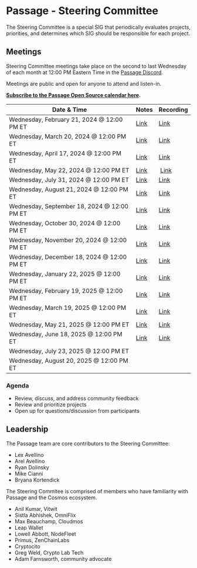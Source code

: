 # Passage - Steering Committee

The Steering Committee is a special SIG that periodically evaluates projects, priorities, and determines which SIG should be responsible for each project. 

## Meetings

Steering Committee meetings take place on the second to last Wednesday of each month at 12:00 PM Eastern Time in the [Passage Discord](https://discord.gg/passage).

Meetings are public and open for anyone to attend and listen-in.

**[Subscribe to the Passage Open Source calendar here](https://calendar.google.com/calendar/embed?src=c_b961a70093e49e6249ab910dd853f7450dbdcca7bf587b6f358e0d6674cddc4d%40group.calendar.google.com&ctz=America%2FChicago).**


| Date & Time | Notes | Recording
| --- | --- | --- |
| Wednesday, February 21, 2024 @ 12:00 PM ET | [Link](meetings/001-2024-02-21.md) | [Link](https://youtu.be/Ymo4ahCYeFM)
| Wednesday, March 20, 2024 @ 12:00 PM ET | [Link](meetings/002-2024-03-20.md) | [Link](https://youtu.be/x9827oeRCbc)
| Wednesday, April 17, 2024 @ 12:00 PM ET | [Link](meetings/003-2024-04-17.md) | [Link](https://youtu.be/CXG7734HbNY)
| Wednesday, May 22, 2024 @ 12:00 PM ET | [Link](meetings/004-2024-05-22.md) | [Link](https://youtu.be/9QQGVexsx4M)
| Wednesday, July 31, 2024 @ 12:00 PM ET | [Link](meetings/005-2024-07-31.md) | [Link](https://youtu.be/AhTbsRzhOkQ)
| Wednesday, August 21, 2024 @ 12:00 PM ET | [Link](meetings/006-2024-08-21.md)  | [Link](https://youtu.be/uz99K_TPjyE)
| Wednesday, September 18, 2024 @ 12:00 PM ET | [Link](meetings/007-2024-09-18.md) | [Link](https://youtu.be/HlABiu6ZY8w)
| Wednesday, October 30, 2024 @ 12:00 PM ET | [Link](meetings/008-2024-10-30.md) | [Link](https://youtu.be/jcU9IsgiccA)
| Wednesday, November 20, 2024 @ 12:00 PM ET | [Link](meetings/009-2024-11-20.md) | [Link](https://youtu.be/diUi5SQ1_NY)
| Wednesday, December 18, 2024 @ 12:00 PM ET | [Link](meetings/010-2024-12-18.md) | [Link](https://youtu.be/iZcZsZSvn1s)
| Wednesday, January 22, 2025 @ 12:00 PM ET | [Link](meetings/011-2025-01-22.md) | [Link](https://youtu.be/wddU8nxCM1I)
| Wednesday, February 19, 2025 @ 12:00 PM ET | [Link](meetings/012-2025-02-19.md) | [Link](https://youtu.be/OvFkUoCaNlk)
| Wednesday, March 19, 2025 @ 12:00 PM ET | [Link](meetings/013-2025-03-19.md) | [Link](https://youtu.be/u6UMaq3-BsI)
| Wednesday, May 21, 2025 @ 12:00 PM ET | [Link](meetings/014-2025-05-21.md) | [Link](https://youtu.be/DBFnQQ8zv2Q)
| Wednesday, June 18, 2025 @ 12:00 PM ET | [Link](meetings/015-2025-06-18.md) | [Link](https://youtu.be/Xk4h4p0A8R8)
| Wednesday, July 23, 2025 @ 12:00 PM ET |  | 
| Wednesday, August 20, 2025 @ 12:00 PM ET |  | 

### Agenda

- Review, discuss, and address community feedback
- Review and prioritize projects
- Open up for questions/discussion from participants

## Leadership

The Passage team are core contributors to the Steering Committee:

- Lex Avellino
- Arel Avellino
- Ryan Dolinsky
- Mike Cianni
- Bryana Kortendick

The Steering Commitee is comprised of members who have familiarity with Passage and the Cosmos ecosystem.

- Anil Kumar, Vitwit
- Sistla Abhishek, OmniFlix
- Max Beauchamp, Cloudmos
- Leap Wallet
- Lowell Abbott, NodeFleet
- Primus, ZenChainLabs
- Cryptocito
- Greg Weld, Crypto Lab Tech
- Adam Farnsworth, community advocate

